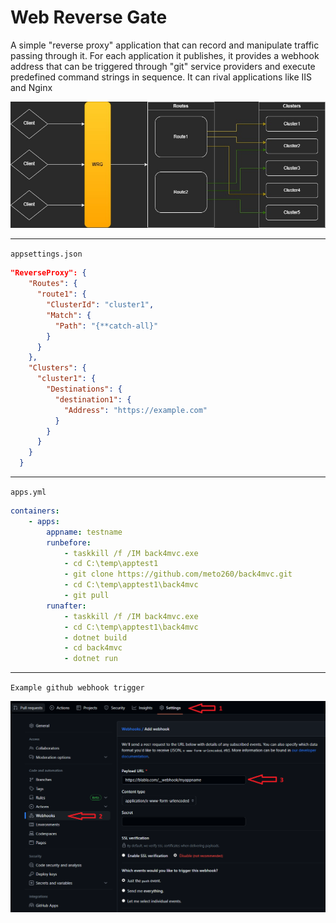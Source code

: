 ﻿# Web Reverse Gate
A simple "reverse proxy" application that can record and manipulate traffic passing through it. For each application it publishes, it provides a webhook address that can be triggered through "git" service providers and execute predefined command strings in sequence. It can rival applications like IIS and Nginx 

![flow_image](https://raw.githubusercontent.com/meto260/WebReverseGate/master/flow.jpg)

<hr />

<code>appsettings.json</code>
```Json
"ReverseProxy": {
    "Routes": {
      "route1": {
        "ClusterId": "cluster1",
        "Match": {
          "Path": "{**catch-all}"
        }
      }
    },
    "Clusters": {
      "cluster1": {
        "Destinations": {
          "destination1": {
            "Address": "https://example.com"
          }
        }
      }
    }
  }
```
<hr />

<code>apps.yml</code>

```Yaml
containers:
    - apps:
        appname: testname
        runbefore:
            - taskkill /f /IM back4mvc.exe
            - cd C:\temp\apptest1
            - git clone https://github.com/meto260/back4mvc.git
            - cd C:\temp\apptest1\back4mvc
            - git pull
        runafter:
            - taskkill /f /IM back4mvc.exe
            - cd C:\temp\apptest1\back4mvc
            - dotnet build
            - cd back4mvc
            - dotnet run
```
<hr />

<code>Example github webhook trigger</code>

![](https://raw.githubusercontent.com/meto260/WebReverseGate/master/github_example_webhook_config.png)
